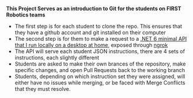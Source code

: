**This Project Serves as an introduction to Git for the students on FIRST Robotics teams**

- The first step is for each student to clone the repo. This ensures that they have a github account and git installed on their computer
- The second step is for them to make a request to a [.NET 6 minimal API that I run locally on a desktop at home](https://github.com/gatlinfarrington/GitLessonAPI), exposed through [ngrok](https://ngrok.com)
- The API will serve each student JSON instructions, there are 4 sets of instructions, each slightly different
- Students are asked to make their own brances of the repository, make specific changes, and open Pull Requests back to the working branch
- Students, depending on which instruction set they were assigned, will either have no issues while merging, or be faced with Merge Conflicts that they must resolve.
